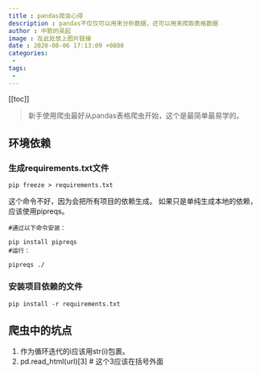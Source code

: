 ```yaml
---
title : pandas爬虫心得
description : pandas不仅仅可以用来分析数据，还可以用来爬取表格数据
author : 中箭的吴起
image : 在此处放上图片链接
date : 2020-08-06 17:13:09 +0800
categories:
 -
tags:
 -
---
```

[[toc]]

> 新手使用爬虫最好从pandas表格爬虫开始，这个是最简单最易学的。

## 环境依赖
### 生成requirements.txt文件
```shell
pip freeze > requirements.txt
```
这个命令不好，因为会把所有项目的依赖生成。
如果只是单纯生成本地的依赖，应该使用pipreqs。

```shell
#通过以下命令安装：

pip install pipreqs
#运行：

pipreqs ./

```
### 安装项目依赖的文件

```
pip install -r requirements.txt
```

## 爬虫中的坑点

1. 作为循环迭代的i应该用str(i)包裹。
2. pd.read_html(url)[3] # 这个3应该在括号外面 